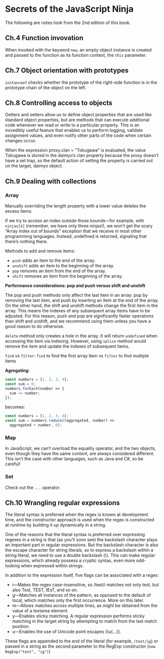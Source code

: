 # Secrets of the JavaScript Ninja

The following are notes took from the 2nd edition of this book.

## Ch.4 Function invovation

When invoked with the keyword ```new```, an empty object instance is created and passed to the function as its function context, the ```this``` parameter.

## Ch.7 Object orientation with prototypes

```instanceof``` checks whether the prototype of the right-side function is in the prototype chain of the object on the left.

## Ch.8 Controlling access to objects

Getters and setters allow us to define object
properties that are used like standard object properties, but are methods that can execute
additional code whenever we read or write to a particular property. This is an
incredibly useful feature that enables us to perform logging, validate assignment values,
and even notify other parts of the code when certain changes occur.

When the expression proxy.clan = "Tokugawa" is evaluated, the value Tokugawa
is stored in the daimyo’s clan property because the proxy doesn’t have a
set trap, so the default action of setting the property is carried out on the target,
daimyo object.

## Ch.9 Dealing with collections

### Array

Manually overriding the length property with a lower value deletes the excess items.

If we try to access an index outside those bounds—for example, with ```ninjas[4]``` (remember,
we have only three ninjas!), we won’t get the scary “Array index out of bounds” exception
that we receive in most other programming languages. Instead, undefined is
returned, signaling that there’s nothing there.

Methods to add and remove items:
* ```push``` adds an item to the end of the array.
* ```unshift``` adds an item to the beginning of the array.
* ```pop``` removes an item from the end of the array.
* ```shift``` removes an item from the beginning of the array.

**Performance considerations: pop and push versus shift and unshift**

The pop and push methods only affect the last item in an array: pop by removing the
last item, and push by inserting an item at the end of the array. On the other hand,
the shift and unshift methods change the first item in the array. This means the
indexes of any subsequent array items have to be adjusted. For this reason, push
and pop are significantly faster operations than shift and unshift, and we recommend
using them unless you have a good reason to do otherwise.

```delete``` method only creates a hole in the array. It will return ```undefined``` when accessing the item via indexing. However, using ```splice``` method would remove the item and update the indexes of subsequent items.

```find``` vs ```filter```: ```find``` to find the first array item vs ```filter``` to find multiple items

**Agregating**:

```javascript
const numbers = [1, 2, 3, 4];
const sum = 0;
numbers.forEach(number => {
  sum += number;
});
```

becomes:

```javascript
const numbers = [1, 2, 3, 4];
const sum = numbers.reduce((aggregated, number) =>
  aggregated + number, 0);
```

### Map

In JavaScript, we can’t overload the equality operator, and the two objects,
even though they have the same content, are always considered different. This isn’t
the case with other languages, such as Java and C#, so be careful!

### Set

Check out the ```...``` operator.

## Ch.10 Wrangling regular expressions

The literal syntax is preferred when the regex is known at development
time, and the constructor approach is used when the regex is constructed at
runtime by building it up dynamically in a string.

One of the reasons that the literal syntax is preferred over expressing regexes in a
string is that (as you’ll soon see) the backslash character plays an important part in
regular expressions. But the backslash character is also the escape character for string
literals, so to express a backslash within a string literal, we need to use a double backslash
(\\). This can make regular expressions, which already possess a cryptic syntax,
even more odd-looking when expressed within strings.

In addition to the expression itself, five flags can be associated with a regex:

* i—Makes the regex case-insensitive, so /test/i matches not only test, but also
Test, TEST, tEsT, and so on.
* g—Matches all instances of the pattern, as opposed to the default of local, which
matches only the first occurrence. More on this later.
* m—Allows matches across multiple lines, as might be obtained from the value of
a textarea element.
* y—Enables sticky matching. A regular expression performs sticky matching in
the target string by attempting to match from the last match position.
* u—Enables the use of Unicode point escapes (\u{...}).

These flags are appended to the end of the literal (for example, ```/test/ig```) or passed
in a string as the second parameter to the RegExp constructor (```new RegExp("test",
"ig")```)
